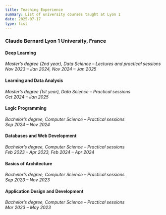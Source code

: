```yaml
---
title: Teaching Experience
summary: List of university courses taught at Lyon 1
date: 2025-07-17
type: list
---
```



### Claude Bernard Lyon 1 University, France

#### Deep Learning
  *Master’s degree (2nd year), Data Science – Lectures and practical sessions*  
  _Nov 2023 – Jan 2024, Nov 2024 – Jan 2025_

#### Learning and Data Analysis
  *Master’s degree (1st year), Data Science – Practical sessions*  
  _Oct 2024 – Jan 2025_

#### Logic Programming
  *Bachelor’s degree, Computer Science – Practical sessions*  
  _Sep 2024 – Nov 2024_

#### Databases and Web Development
  *Bachelor’s degree, Computer Science – Practical sessions*  
  _Feb 2023 – Apr 2023, Feb 2024 – Apr 2024_

#### Basics of Architecture 
  *Bachelor’s degree, Computer Science – Practical sessions*  
  _Sep 2023 – Nov 2023_

#### Application Design and Development 
  *Bachelor’s degree, Computer Science – Practical sessions*  
  _Mar 2023 – May 2023_